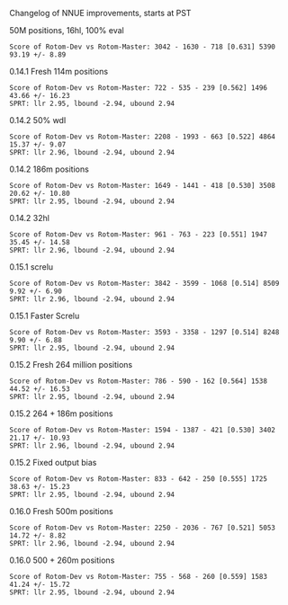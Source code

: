 Changelog of NNUE improvements, starts at PST

50M positions, 16hl, 100% eval
```
Score of Rotom-Dev vs Rotom-Master: 3042 - 1630 - 718 [0.631] 5390
93.19 +/- 8.89
```


0.14.1 Fresh 114m positions
```
Score of Rotom-Dev vs Rotom-Master: 722 - 535 - 239 [0.562] 1496
43.66 +/- 16.23
SPRT: llr 2.95, lbound -2.94, ubound 2.94
```


0.14.2 50% wdl
```
Score of Rotom-Dev vs Rotom-Master: 2208 - 1993 - 663 [0.522] 4864
15.37 +/- 9.07
SPRT: llr 2.96, lbound -2.94, ubound 2.94
```


0.14.2 186m positions
```
Score of Rotom-Dev vs Rotom-Master: 1649 - 1441 - 418 [0.530] 3508
20.62 +/- 10.80
SPRT: llr 2.95, lbound -2.94, ubound 2.94
```


0.14.2 32hl
```
Score of Rotom-Dev vs Rotom-Master: 961 - 763 - 223 [0.551] 1947
35.45 +/- 14.58
SPRT: llr 2.96, lbound -2.94, ubound 2.94
```

0.15.1 screlu
```
Score of Rotom-Dev vs Rotom-Master: 3842 - 3599 - 1068 [0.514] 8509
9.92 +/- 6.90
SPRT: llr 2.96, lbound -2.94, ubound 2.94
```


0.15.1 Faster Screlu
```
Score of Rotom-Dev vs Rotom-Master: 3593 - 3358 - 1297 [0.514] 8248
9.90 +/- 6.88
SPRT: llr 2.95, lbound -2.94, ubound 2.94
```


0.15.2 Fresh 264 million positions
```
Score of Rotom-Dev vs Rotom-Master: 786 - 590 - 162 [0.564] 1538
44.52 +/- 16.53
SPRT: llr 2.95, lbound -2.94, ubound 2.94
```


0.15.2 264 + 186m positions
```
Score of Rotom-Dev vs Rotom-Master: 1594 - 1387 - 421 [0.530] 3402
21.17 +/- 10.93
SPRT: llr 2.96, lbound -2.94, ubound 2.94
```


0.15.2 Fixed output bias
```
Score of Rotom-Dev vs Rotom-Master: 833 - 642 - 250 [0.555] 1725
38.63 +/- 15.23
SPRT: llr 2.95, lbound -2.94, ubound 2.94
```


0.16.0 Fresh 500m positions
```
Score of Rotom-Dev vs Rotom-Master: 2250 - 2036 - 767 [0.521] 5053
14.72 +/- 8.82
SPRT: llr 2.96, lbound -2.94, ubound 2.94
```


0.16.0 500 + 260m positions
```
Score of Rotom-Dev vs Rotom-Master: 755 - 568 - 260 [0.559] 1583
41.24 +/- 15.72
SPRT: llr 2.95, lbound -2.94, ubound 2.94
```